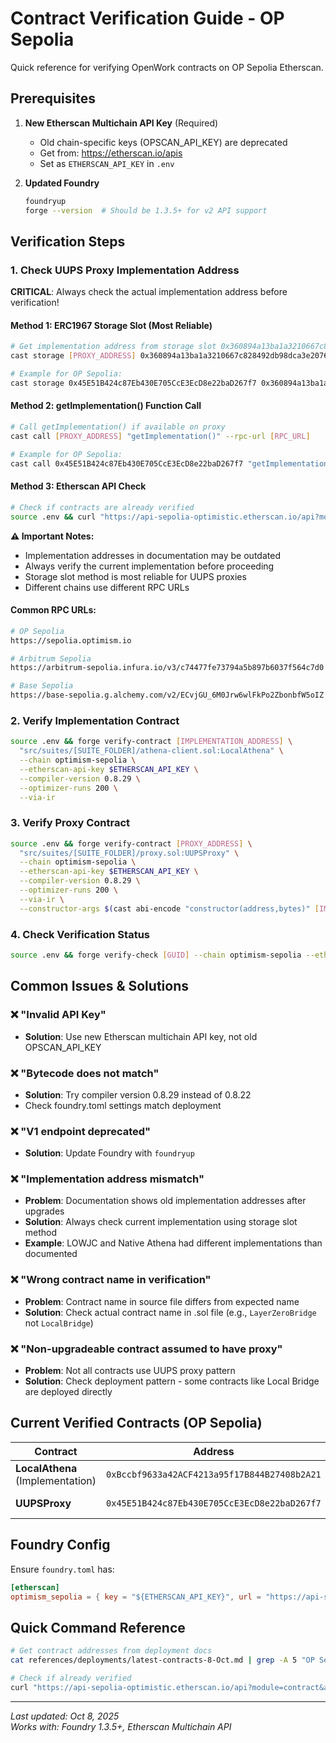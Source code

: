 # Contract Verification Guide - OP Sepolia

Quick reference for verifying OpenWork contracts on OP Sepolia Etherscan.

## Prerequisites

1. **New Etherscan Multichain API Key** (Required)
   - Old chain-specific keys (OPSCAN_API_KEY) are deprecated
   - Get from: https://etherscan.io/apis
   - Set as `ETHERSCAN_API_KEY` in `.env`

2. **Updated Foundry** 
   ```bash
   foundryup
   forge --version  # Should be 1.3.5+ for v2 API support
   ```

## Verification Steps

### 1. Check UUPS Proxy Implementation Address

**CRITICAL**: Always check the actual implementation address before verification!

#### Method 1: ERC1967 Storage Slot (Most Reliable)
```bash
# Get implementation address from storage slot 0x360894a13ba1a3210667c828492db98dca3e2076cc3735a920a3ca505d382bbc
cast storage [PROXY_ADDRESS] 0x360894a13ba1a3210667c828492db98dca3e2076cc3735a920a3ca505d382bbc --rpc-url [RPC_URL]

# Example for OP Sepolia:
cast storage 0x45E51B424c87Eb430E705CcE3EcD8e22baD267f7 0x360894a13ba1a3210667c828492db98dca3e2076cc3735a920a3ca505d382bbc --rpc-url https://sepolia.optimism.io
```

#### Method 2: getImplementation() Function Call
```bash
# Call getImplementation() if available on proxy
cast call [PROXY_ADDRESS] "getImplementation()" --rpc-url [RPC_URL]

# Example for OP Sepolia:
cast call 0x45E51B424c87Eb430E705CcE3EcD8e22baD267f7 "getImplementation()" --rpc-url https://sepolia.optimism.io
```

#### Method 3: Etherscan API Check
```bash
# Check if contracts are already verified
source .env && curl "https://api-sepolia-optimistic.etherscan.io/api?module=contract&action=getabi&address=[ADDRESS]&apikey=$ETHERSCAN_API_KEY"
```

**⚠️ Important Notes:**
- Implementation addresses in documentation may be outdated
- Always verify the current implementation before proceeding
- Storage slot method is most reliable for UUPS proxies
- Different chains use different RPC URLs

#### Common RPC URLs:
```bash
# OP Sepolia
https://sepolia.optimism.io

# Arbitrum Sepolia  
https://arbitrum-sepolia.infura.io/v3/c74477fe73794a5b897b6037f564c7d0

# Base Sepolia
https://base-sepolia.g.alchemy.com/v2/ECvjGU_6M0Jrw6wlFkPo2ZbonbfW5oIZ
```

### 2. Verify Implementation Contract
```bash
source .env && forge verify-contract [IMPLEMENTATION_ADDRESS] \
  "src/suites/[SUITE_FOLDER]/athena-client.sol:LocalAthena" \
  --chain optimism-sepolia \
  --etherscan-api-key $ETHERSCAN_API_KEY \
  --compiler-version 0.8.29 \
  --optimizer-runs 200 \
  --via-ir
```

### 3. Verify Proxy Contract  
```bash
source .env && forge verify-contract [PROXY_ADDRESS] \
  "src/suites/[SUITE_FOLDER]/proxy.sol:UUPSProxy" \
  --chain optimism-sepolia \
  --etherscan-api-key $ETHERSCAN_API_KEY \
  --compiler-version 0.8.29 \
  --optimizer-runs 200 \
  --via-ir \
  --constructor-args $(cast abi-encode "constructor(address,bytes)" [IMPLEMENTATION_ADDRESS] 0x)
```

### 4. Check Verification Status
```bash
source .env && forge verify-check [GUID] --chain optimism-sepolia --etherscan-api-key $ETHERSCAN_API_KEY
```

## Common Issues & Solutions

### ❌ "Invalid API Key"
- **Solution**: Use new Etherscan multichain API key, not old OPSCAN_API_KEY

### ❌ "Bytecode does not match"  
- **Solution**: Try compiler version 0.8.29 instead of 0.8.22
- Check foundry.toml settings match deployment

### ❌ "V1 endpoint deprecated"
- **Solution**: Update Foundry with `foundryup`

### ❌ "Implementation address mismatch"
- **Problem**: Documentation shows old implementation addresses after upgrades
- **Solution**: Always check current implementation using storage slot method
- **Example**: LOWJC and Native Athena had different implementations than documented

### ❌ "Wrong contract name in verification"
- **Problem**: Contract name in source file differs from expected name
- **Solution**: Check actual contract name in .sol file (e.g., `LayerZeroBridge` not `LocalBridge`)

### ❌ "Non-upgradeable contract assumed to have proxy"
- **Problem**: Not all contracts use UUPS proxy pattern
- **Solution**: Check deployment pattern - some contracts like Local Bridge are deployed directly

## Current Verified Contracts (OP Sepolia)

| Contract | Address | Status |
|----------|---------|---------|
| **LocalAthena** (Implementation) | `0xBccbf9633a42ACF4213a95f17B844B27408b2A21` | ✅ Verified |
| **UUPSProxy** | `0x45E51B424c87Eb430E705CcE3EcD8e22baD267f7` | ✅ Verified |

## Foundry Config

Ensure `foundry.toml` has:
```toml
[etherscan]
optimism_sepolia = { key = "${ETHERSCAN_API_KEY}", url = "https://api-sepolia-optimistic.etherscan.io/api" }
```

## Quick Command Reference

```bash
# Get contract addresses from deployment docs
cat references/deployments/latest-contracts-8-Oct.md | grep -A 5 "OP Sepolia"

# Check if already verified
curl "https://api-sepolia-optimistic.etherscan.io/api?module=contract&action=getabi&address=[ADDRESS]&apikey=$ETHERSCAN_API_KEY"
```

---
*Last updated: Oct 8, 2025*  
*Works with: Foundry 1.3.5+, Etherscan Multichain API*